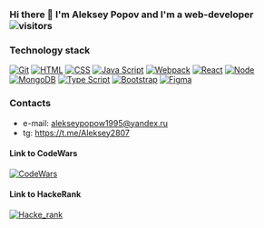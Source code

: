 ### Hi there 👋 I'm Aleksey Popov and I'm a web-developer ![visitors](https://visitor-badge.laobi.icu/badge?page_id=Aleksey28.Aleksey28) 

### Technology stack
[![Git](https://shields.io/badge/-Git-f0efe7?logo=git&style=for-the-badge)](https://git-scm.com/)
[![HTML](https://shields.io/badge/-HTML5-E34F26?logo=html5&style=for-the-badge&logoColor=fff)](https://html5book.ru/html-html5/)
[![CSS](https://shields.io/badge/-CSS3-1572B6?logo=css3&style=for-the-badge&logoColor=fff)](https://html5book.ru/osnovy-css/)
[![Java Script](https://shields.io/badge/-Java_Script-F7DF1E?logo=javascript&style=for-the-badge&logoColor=222)](https://learn.javascript.ru/)
[![Webpack](https://shields.io/badge/-Webpack-2b3a42?logo=webpack&style=for-the-badge)](https://webpack.js.org/)
[![React](https://shields.io/badge/-React-282c34?logo=react&style=for-the-badge)](https://reactjs.org/)
[![Node](https://shields.io/badge/-Node-333?logo=node.js&style=for-the-badge)](https://nodejs.org/en/)
[![MongoDB](https://shields.io/badge/-MongoDB-f9fbfa?logo=MongoDB&style=for-the-badge)](https://www.mongodb.com/)
[![Type Script](https://shields.io/badge/-Type_Script-3178C6?logo=typescript&style=for-the-badge&logoColor=fff)](https://www.typescriptlang.org/)
[![Bootstrap](https://shields.io/badge/-bootstrap-7952B3?logo=bootstrap&style=for-the-badge&logoColor=fff)](https://getbootstrap.com/)
[![Figma](https://shields.io/badge/-Figma-F24E1E?logo=figma&style=for-the-badge&logoColor=fff)](https://www.figma.com/)

### Contacts
- e-mail: alekseypopow1995@yandex.ru
- tg: https://t.me/Aleksey2807

#### Link to CodeWars
[![CodeWars](https://www.codewars.com/users/Aleksey28/badges/large)](https://www.codewars.com/users/Aleksey28)

#### Link to HackeRank
[![Hacke_rank](https://shields.io/badge/-Hacker_rank-2EC866?logo=hackerrank&style=for-the-badge&logoColor=fff)](https://www.hackerrank.com/Alekseypopow1995)
<!--
**Aleksey28/Aleksey28** is a ✨ _special_ ✨ repository because its `README.md` (this file) appears on your GitHub profile.

Here are some ideas to get you started:

- 🔭 I’m currently working on ...
- 🌱 I’m currently learning ...
- 👯 I’m looking to collaborate on ...
- 🤔 I’m looking for help with ...
- 💬 Ask me about ...
- 📫 How to reach me: ...
- 😄 Pronouns: ...
- ⚡ Fun fact: ...
-->
